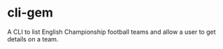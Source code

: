 # cli-gem
A CLI to list English Championship football teams and allow a user to get details on a team.
